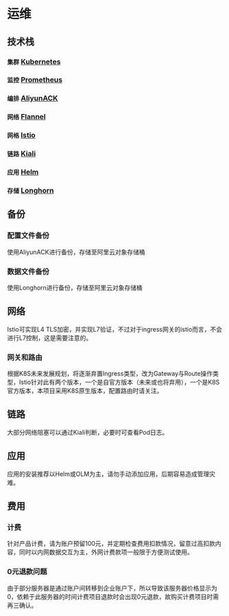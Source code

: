 # 运维

## 技术栈

### `集群`  [Kubernetes](https://kubernetes.io/zh-cn/)

### `监控`  [Prometheus](https://prometheus.io/docs/introduction/overview/)

### `编排`  [AliyunACK](https://help.aliyun.com/zh/ack/getting-started?spm=5176.2020520152.help.dexternal.49fd16ddDsR1N3)

### `网络`  [Flannel](https://github.com/flannel-io/flannel)

### `网格`  [Istio](https://istio.io/latest/zh/docs/)

### `链路`  [Kiali](https://kiali.io/)

### `应用`  [Helm](https://helm.sh/zh/docs/)

### `存储`  [Longhorn](https://www.rancher.cn/longhorn/)

## 备份

### 配置文件备份

使用AliyunACK进行备份，存储至阿里云对象存储桶

### 数据文件备份

使用Longhorn进行备份，存储至阿里云对象存储桶

## 网络

Istio可实现L4 TLS加密，并实现L7验证，不过对于ingress网关的istio而言，不会进行L7控制，这是需要注意的。

### 网关和路由

根据K8S未来发展规划，将逐渐弃置Ingress类型，改为Gateway与Route操作类型，Istio针对此有两个版本，一个是自官方版本（未来或也将弃用），一个是K8S官方版本，本项目采用K8S原生版本，配置路由时请关注。

## 链路

大部分网络阻塞可以通过Kiali判断，必要时可查看Pod日志。

## 应用

应用的安装推荐以Helm或OLM为主，请勿手动添加应用，后期容易造成管理灾难。

## 费用

### 计费

针对产品计费，请为账户预留100元，并定期检查费用扣款情况，留意过高扣款内容，同时以内网数据交互为主，外网计费款项一般限于方便测试使用。

### 0元退款问题

由于部分服务器是通过账户间转移到企业账户下，所以导致该服务器价格显示为0，依赖于此服务器的时间计费项目退款时会出现0元退款，故购买计费项目时需再三确认。